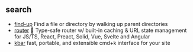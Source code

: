 ## search

- [find-up](https://github.com/sindresorhus/find-up) Find a file or directory by walking up parent directories
- [router](https://github.com/tanstack/router) 🤖 Type-safe router w/ built-in caching & URL state management for JS/TS, React, Preact, Solid, Vue, Svelte and Angular
- [kbar](https://github.com/timc1/kbar) fast, portable, and extensible cmd+k interface for your site